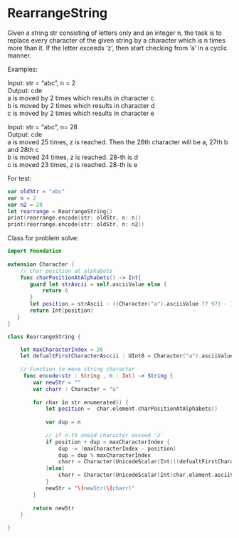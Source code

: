 # RearrangeString


Given a string str consisting of letters only and an integer n, the task is to replace every character of the given string by a character which is n times more than it. If the letter exceeds ‘z’, then start checking from ‘a’ in a cyclic manner.

Examples:<br/>

Input: str = “abc”, n = 2<br/>
Output: cde<br/>
a is moved by 2 times which results in character c<br/>
b is moved by 2 times which results in character d<br/>
c is moved by 2 times which results in character e<br/>

Input: str = “abc”, n= 28<br/>
Output: cde<br/>
a is moved 25 times, z is reached. Then the 26th character will be a, 27th b and 28th c<br/>
b is moved 24 times, z is reached. 28-th is d<br/>
c is moved 23 times, z is reached. 28-th is e<br/>

For test:
```swift
var oldStr = "abc"
var n = 2
var n2 = 28
let rearrange = RearrangeString()
print(rearrange.encode(str: oldStr, n: n))
print(rearrange.encode(str: oldStr, n: n2))
```

Class for problem solve: 
```swift
import Foundation
    
extension Character {
    // char position at alphabets
    func charPositionAtAlphabets() -> Int{
       guard let strAscii = self.asciiValue else {
           return 0
       }
       let position = strAscii - ((Character("a").asciiValue ?? 97) - 1)
       return Int(position)
   }
}

class RearrangeString {

    let maxCharacterIndex = 26
    let defualtFirstCharacterAsccii : UInt8 = Character("a").asciiValue ?? 97
    
    // Function to move string character
     func encode(str : String , n : Int) -> String {
        var newStr = ""
        var charr : Character = "a"
        
        for char in str.enumerated() {
            let position =  char.element.charPositionAtAlphabets()
            
            var dup = n
            
            // if n-th ahead character exceed 'z'
            if position + dup > maxCharacterIndex {
                dup -= (maxCharacterIndex - position)
                dup = dup % maxCharacterIndex
                charr = Character(UnicodeScalar(Int(((defualtFirstCharacterAsccii) - 1)) + dup)!)
            }else{
                charr = Character(UnicodeScalar(Int(char.element.asciiValue ?? defualtFirstCharacterAsccii) + dup)!)
            }
            newStr = "\(newStr)\(charr)"
        }
        
        return newStr
    }
    
}
```
